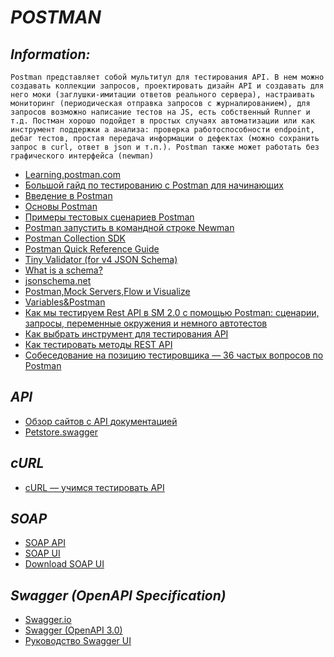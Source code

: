 # __*POSTMAN*__

## __*Information:*__
```
Postman представляет собой мультитул для тестирования API. В нем можно создавать коллекции запросов, проектировать дизайн API и создавать для него моки (заглушки-имитации ответов реального сервера), настраивать мониторинг (периодическая отправка запросов с журналированием), для запросов возможно написание тестов на JS, есть собственный Runner и т.д. Постман хорошо подойдет в простых случаях автоматизации или как инструмент поддержки а анализа: проверка работоспособности endpoint, дебаг тестов, простая передача информации о дефектах (можно сохранить запрос в curl, ответ в json и т.п.). Postman также может работать без графического интерфейса (newman)
```
+ [Learning.postman.com](https://learning.postman.com/docs/getting-started/introduction/)
+ [Большой гайд по тестированию с Postman для начинающих](https://testengineer.ru/gajd-po-testirovaniyu-v-postman/)
+ [Введение в Postman](https://habr.com/ru/company/kolesa/blog/351250/)
+ [Основы Postman](https://habr.com/ru/company/maxilect/blog/596789/)
+ [Примеры тестовых сценариев Postman](https://infostart.ru/1c/articles/1545930/)
+ [Postman запустить в командной строке Newman](https://automated-testing.info/t/kak-testy-iz-postman-zapustit-v-komandnoj-stroke-newman/18260)
+ [Postman Collection SDK](https://www.postmanlabs.com/postman-collection/index.html)
+ [ Postman Quick Reference Guide](https://postman-quick-reference-guide.readthedocs.io/en/latest/cheatsheet.html)
+ [Tiny Validator (for v4 JSON Schema)](https://geraintluff.github.io/tv4/)
+ [What is a schema?](https://json-schema.org/understanding-json-schema/about.html)
+ [jsonschema.net](https://www.jsonschema.net/app/schemas/184821)
+ [Postman,Mock Servers,Flow и Visualize](https://habr.com/ru/company/rostelecom/blog/666766/)
+ [Variables&Postman](https://telegra.ph/SHpargalka-po-Postman-09-01-2)
+ [Как мы тестируем Rest API в SM 2.0 с помощью Postman: сценарии, запросы, переменные окружения и немного автотестов](https://habr.com/ru/company/sportmaster_lab/blog/646365/)
+ [Как выбрать инструмент для тестирования API](https://habr.com/ru/company/simbirsoft/blog/675878/)
+ [Как тестировать методы REST API](https://habr.com/ru/post/704090/)
+ [Cобеседование на позицию тестировщика — 36 частых вопросов по Postman](https://testengineer.ru/postman-sobesedovanie/)

## __*API*__

+ [Обзор сайтов с API документацией](https://github.com/docops-hq/learnapidoc-ru/blob/master/Publishing-doc/API-doc-sites-list.md#100-)
+ [Petstore.swagger](https://petstore.swagger.io/)

## __*cURL*__

+ [cURL — учимся тестировать API](https://testengineer.ru/curl-uchimsya-testirovat-api/)

## __*SOAP*__

+ [SOAP API](https://telegra.ph/SOAP-API-05-08)
+ [SOAP UI](https://telegra.ph/SOAP-UI-05-09)
+ [Download SOAP UI](https://disk.yandex.ru/d/lOBE5CVhQIzlZA%C2%A0)

## __*Swagger (OpenAPI Specification)*__

+ [Swagger.io](https://swagger.io/)
+ [Swagger (OpenAPI 3.0)](https://habr.com/ru/post/541592/)
+ [Руководство Swagger UI](https://starkovden.github.io/swagger-ui-tutorial.html)
<!--end -->
